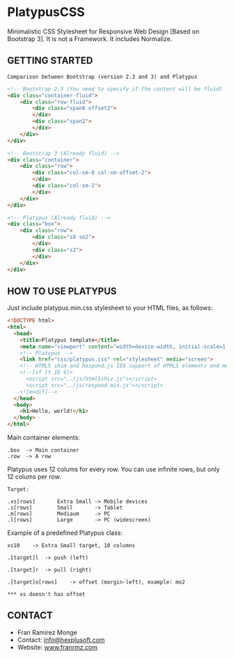 # PlatypusCSS #

Minimalistic CSS Stylesheet for Responsive Web Design [Based on Bootstrap 3]. It is not a Framework. It includes Normalize.

## GETTING STARTED ##

	Comparison between Bootstrap (version 2.3 and 3) and Platypus

```html
<!-- Bootstrap 2.3 (You need to specify if the content will be fluid) -->
<div class="container-fluid">
	<div class="row-fluid">
		<div class="span8 offset2">			
		</div>
		<div class="span2">			
		</div>
	</div>
</div>

<!-- Bootstrap 3 (Already fluid) --> 
<div class="container">
	<div class="row">
		<div class="col-sm-8 col-sm-offset-2">
		</div>
		<div class="col-sm-2">
		</div>
	</div>
</div>

<!-- Platypus (Already fluid) --> 
<div class="box"> 
	<div class="row">
		<div class="s8 so2">
		</div>
		<div class="s2">
		</div>
	</div>
</div>
```

## HOW TO USE PLATYPUS ##

Just include platypus.min.css stylesheet to your HTML files, as follows:

```html
<!DOCTYPE html>
<html>
  <head>
    <title>Platypus template</title>
    <meta name="viewport" content="width=device-width, initial-scale=1.0">
    <!-- Platypus -->
    <link href="css/platypus.css" rel="stylesheet" media="screen">    
    <!-- HTML5 shim and Respond.js IE8 support of HTML5 elements and media queries -->
    <!--[if lt IE 9]>
      <script src="../js/html5shiv.js"></script>
      <script src="../js/respond.min.js"></script>
    <![endif]-->    
  </head>
  <body>
    <h1>Hello, world!</h1>
  </body>
</html>
```

Main container elements:

	.box  -> Main container
	.row  -> A row

Platypus uses 12 colums for every row. You can use infinite rows, but only 12 colums per row. 

	Target:

	.xs[rows] 		Extra Small -> Mobile devices 
	.s[rows] 		Small       -> Tablet
	.m[rows] 		Mediaum     -> PC
	.l[rows] 		Large       -> PC (widescreen) 

Example of a predefined Platypus class: 

	xs10    -> Extra Small target, 10 columns 

	.[target]l 	-> push (left)

	.[target]r 	-> pull (right)

	.[target]o[rows] 	-> offset (margin-left), example: mo2

	*** xs doesn't has offset

## CONTACT ##

* Fran Ramírez Monge
* Contact: info@hexplusoft.com
* Website: www.franrmz.com